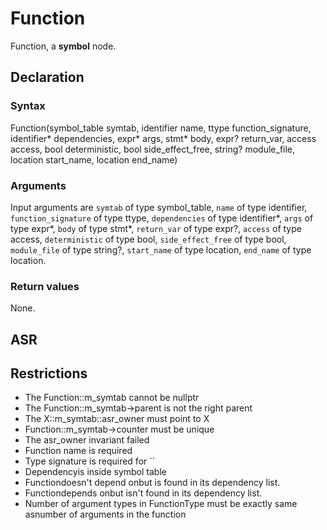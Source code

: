 <!-- This is an automatically generated file. Do not edit it manually. -->

# Function

Function, a **symbol** node.

## Declaration

### Syntax

Function(symbol_table symtab, identifier name, ttype function_signature, identifier* dependencies, expr* args, stmt* body, expr? return_var, access access, bool deterministic, bool side_effect_free, string? module_file, location start_name, location end_name)

### Arguments
Input arguments are `symtab` of type symbol_table, `name` of type identifier, `function_signature` of type ttype, `dependencies` of type identifier*, `args` of type expr*, `body` of type stmt*, `return_var` of type expr?, `access` of type access, `deterministic` of type bool, `side_effect_free` of type bool, `module_file` of type string?, `start_name` of type location, `end_name` of type location.

### Return values

None.

## ASR

<!-- Generate ASR using pickle. -->

## Restrictions

<!-- Generated from asr_verify.cpp. -->
* The Function::m_symtab cannot be nullptr
* The Function::m_symtab->parent is not the right parent
* The X::m_symtab::asr_owner must point to X
* Function::m_symtab->counter must be unique
* The asr_owner invariant failed
* Function name is required
* Type signature is required for ``
* Dependencyis inside symbol table
* Functiondoesn't depend onbut is found in its dependency list.
* Functiondepends onbut isn't found in its dependency list.
* Number of argument types in FunctionType must be exactly same asnumber of arguments in the function